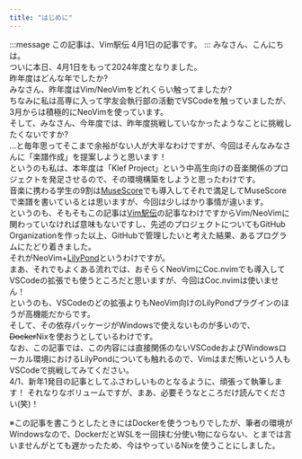 ```yaml
---
title: "はじめに"
---
```


:::message
この記事は、Vim駅伝 4月1日の記事です。
:::
みなさん、こんにちは。  
ついに本日、4月1日をもって2024年度となりました。  
昨年度はどんな年でしたか?  
みなさん、昨年度はVim/NeoVimをどれくらい触ってましたか?  
ちなみに私は高専に入って学友会執行部の活動でVSCodeを触っていましたが、3月からは積極的にNeoVimを使っています。  
そして、みなさん、今年度では、昨年度挑戦していなかったようなことに挑戦したくないですか?  
...と毎年思ってそこまで余裕がない人が大半なわけですが、今回はそんなみなさんに「楽譜作成」を提案しようと思います！  
というのも私は、本年度は「Klef Project」という中高生向けの音楽関係のプロジェクトを発足させるので、その環境構築をしようと思ったわけです。  
音楽に携わる学生の9割は[MuseScore](https://musescore.org)でも導入してそれで満足してMuseScoreで楽譜を書いているとは思いますが、今回は少しばかり事情が違います。  
というのも、そもそもこの記事は[Vim駅伝](https://vim-jp.org/ekiden/)の記事なわけですからVim/NeoVimに関わっていなければ意味もないですし、先述のプロジェクトについてもGitHub Organizationを作った以上、GitHubで管理したいと考えた結果、あるプログラムにたどり着きました。  
それがNeoVim+[LilyPond](https://lilypond.org)というわけですが。  
まあ、それでもよくある流れでは、おそらくNeoVimにCoc.nvimでも導入してVSCodeの拡張でも使うところだと思いますが、今回はCoc.nvimは使いません！  
というのも、VSCodeのどの拡張よりもNeoVim向けのLilyPondプラグインのほうが高機能だからです。  
そして、その依存パッケージがWindowsで使えないものが多いので、~~Docker~~Nixを使おうとしているわけです。  
なお、この記事では、この内容には直接関係のないVSCodeおよびWindowsローカル環境におけるLilyPondについても触れるので、Vimはまだ怖いという人もVSCodeで挑戦してみてください。  
4/1、新年1発目の記事としてふさわしいものとなるように、頑張って執筆します！
それなりなボリュームですが、まあ、必要そうなところだけ読んでください(笑)！

※この記事を書こうとしたときにはDockerを使うつもりでしたが、筆者の環境がWindowsなので、DockerだとWSLを一回挟む分使い物にならない、とまでは言いませんがとても遅かったため、今はやっているNixを使うことにしました。
